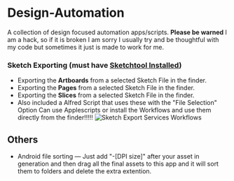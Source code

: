 Design-Automation
=================

A collection of design focused automation apps/scripts. **Please be warned** I am a hack, so if it is broken I am sorry I usually try and be thoughtful with my code but sometimes it just is made to work for me.

### Sketch Exporting (must have [Sketchtool Installed](http://bohemiancoding.com/sketch/tool/))
* Exporting the **Artboards** from a selected Sketch File in the finder.
* Exporting the **Pages** from a selected Sketch File in the finder.
* Exporting the **Slices** from a selected Sketch File in the finder.
* Also included a Alfred Script that uses these with the "File Selection" Option
Can use Applescripts or install the Workflows and use them directly from the finder!!!!!
![Sketch Export Services Workflows](http://monosnap.com/image/88B9kA3QFmW2WXHzuVH7FLitrsOj13.png)

## Others
* Android file sorting — Just add "-[DPI size]" after your asset in generation and then drag all the final assets to this app and it will sort them to folders and delete the extra extention.

